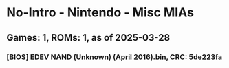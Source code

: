 # No-Intro - Nintendo - Misc MIAs
## Games: 1, ROMs: 1, as of 2025-03-28

### [BIOS] EDEV NAND (Unknown) (April 2016).bin, CRC: 5de223fa
